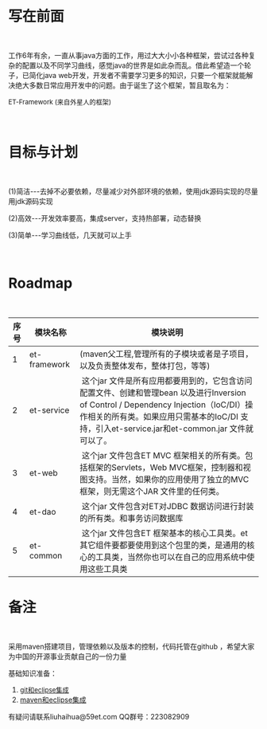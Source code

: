 <h1><strong>写在前面</strong></h1>
&nbsp;

工作6年有余，一直从事java方面的工作，用过大大小小各种框架，尝试过各种复杂的配置以及不同学习曲线，感觉java的世界是如此杂而乱。借此希望造一个轮子，已简化java web开发，开发者不需要学习更多的知识，只要一个框架就能解决绝大多数日常应用开发中的问题。由于诞生了这个框架，暂且取名为：

<span style="font-size: 13px;">ET-Framework (来自外星人的框架)</span>

&nbsp;
<h1><strong>目标与计划</strong></h1>
&nbsp;

(1)简洁---去掉不必要依赖，尽量减少对外部环境的依赖，使用jdk源码实现的尽量用jdk源码实现

(2)高效---开发效率要高，集成server，支持热部署，动态替换

(3)简单---学习曲线低，几天就可以上手

&nbsp;
<h1>Roadmap</h1>
&nbsp;
<table>
<thead>
<tr>
<th data-column="0">
<div>
<div>序号</div>
</div></th>
<th data-column="1">
<div>
<div>模块名称</div>
</div></th>
<th data-column="2">
<div>
<div>模块说明</div>
</div></th>
</tr>
</thead>
<tbody>
<tr>
<td>1</td>
<td>et-framework</td>
<td>(maven父工程,管理所有的子模块或者是子项目，以及负责整体发布，整体打包，等等)</td>
</tr>
<tr>
<td colspan="1">2</td>
<td colspan="1">et-service</td>
<td colspan="1"> 这个jar 文件是所有应用都要用到的，它包含访问配置文件、创建和管理bean 以及进行Inversion of Control / Dependency Injection（IoC/DI）操作相关的所有类。如果应用只需基本的IoC/DI 支持，引入et-service.jar和et-common.jar 文件就可以了。</td>
</tr>
<tr>
<td colspan="1">3</td>
<td colspan="1">et-web</td>
<td colspan="1"> 这个jar 文件包含ET MVC 框架相关的所有类。包括框架的Servlets，Web MVC框架，控制器和视图支持。当然，如果你的应用使用了独立的MVC 框架，则无需这个JAR 文件里的任何类。</td>
</tr>
<tr>
<td colspan="1">4</td>
<td colspan="1">et-dao</td>
<td colspan="1"> 这个jar 文件包含对ET对JDBC 数据访问进行封装的所有类。和事务访问数据库</td>
</tr>
<tr>
<td colspan="1">5</td>
<td colspan="1">et-common</td>
<td colspan="1"> 这个jar 文件包含ET 框架基本的核心工具类。et 其它组件要都要使用到这个包里的类，是通用的核心的工具类，当然你也可以在自己的应用系统中使用这些工具类</td>
</tr>
</tbody>
</table>
<h1></h1>
<h1><strong>备注</strong></h1>
&nbsp;

采用maven搭建项目，管理依赖以及版本的控制，代码托管在github ，希望大家为中国的开源事业贡献自己的一份力量

基础知识准备：
<ol>
	<li><a style="font-size: 13px;" href="http://www.liuhaihua.cn/?p=826">git和eclipse集成</a></li>
	<li><a href="http://www.liuhaihua.cn/?p=632">maven和eclipse集成</a></li>
</ol>
有疑问请联系liuhaihua@59et.com QQ群号：223082909